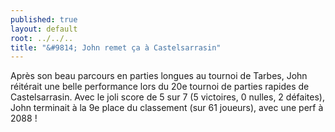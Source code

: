 ```yaml
---
published: true
layout: default
root: ../../..
title: "&#9814; John remet ça à Castelsarrasin"
---
```

Après son beau parcours en parties longues au tournoi de Tarbes, John réitérait une belle performance lors du 20e tournoi de parties rapides de Castelsarrasin. Avec le joli score de 5 sur 7 (5 victoires, 0 nulles, 2 défaites), John terminait à la 9e place du classement (sur 61 joueurs), avec une perf à 2088 !
